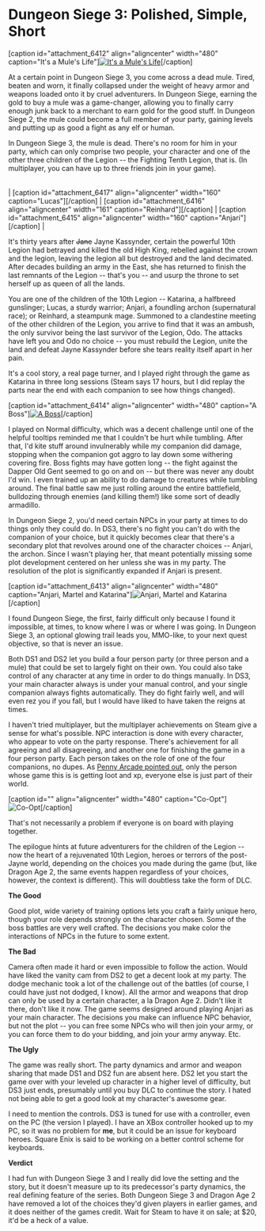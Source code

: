 # Dungeon Siege 3: Polished, Simple, Short

[caption id="attachment\_6412" align="aligncenter" width="480" caption="It's a Mule's Life"][![](http://westkarana.com/wp-content/uploads/2011/06/Dungeon-Siege-III-2011-06-24-22-37-50-06.jpg "It's a Mule's Life")](http://westkarana.com/wp-content/uploads/2011/06/Dungeon-Siege-III-2011-06-24-22-37-50-06.jpg)[/caption]

At a certain point in Dungeon Siege 3, you come across a dead mule. Tired, beaten and worn, it finally collapsed under the weight of heavy armor and weapons loaded onto it by cruel adventurers. In Dungeon Siege, earning the gold to buy a mule was a game-changer, allowing you to finally carry enough junk back to a merchant to earn gold for the good stuff. In Dungeon Siege 2, the mule could become a full member of your party, gaining levels and putting up as good a fight as any elf or human.

In Dungeon Siege 3, the mule is dead. There's no room for him in your party, which can only comprise two people, your character and one of the other three children of the Legion -- the Fighting Tenth Legion, that is. (In multiplayer, you can have up to three friends join in your game).




|  |  |  |
| --- | --- | --- |
| 
[caption id="attachment\_6417" align="aligncenter" width="160" caption="Lucas"][/caption]
 | 
[caption id="attachment\_6416" align="aligncenter" width="161" caption="Reinhard"][/caption]
 | 
[caption id="attachment\_6415" align="aligncenter" width="160" caption="Anjari"][/caption]
 |



It's thirty years after ~~Jane~~ Jayne Kassynder, certain the powerful 10th Legion had betrayed and killed the old High King, rebelled against the crown and the legion, leaving the legion all but destroyed and the land decimated. After decades building an army in the East, she has returned to finish the last remnants of the Legion -- that's you -- and usurp the throne to set herself up as queen of all the lands.

You are one of the children of the 10th Legion -- Katarina, a halfbreed gunslinger; Lucas, a sturdy warrior; Anjari, a foundling archon (supernatural race); or Reinhard, a steampunk mage. Summoned to a clandestine meeting of the other children of the Legion, you arrive to find that it was an ambush, the only survivor being the last survivor of the Legion, Odo. The attacks have left you and Odo no choice -- you must rebuild the Legion, unite the land and defeat Jayne Kassynder before she tears reality itself apart in her pain.

It's a cool story, a real page turner, and I played right through the game as Katarina in three long sessions (Steam says 17 hours, but I did replay the parts near the end with each companion to see how things changed).

[caption id="attachment\_6414" align="aligncenter" width="480" caption="A Boss"][![](http://westkarana.com/wp-content/uploads/2011/06/Dungeon-Siege-III-2011-06-25-17-46-56-44.jpg "A Boss")](http://westkarana.com/wp-content/uploads/2011/06/Dungeon-Siege-III-2011-06-25-17-46-56-44.jpg)[/caption]

I played on Normal difficulty, which was a decent challenge until one of the helpful tooltips reminded me that I couldn't be hurt while tumbling. After that, I'd kite stuff around invulnerably while my companion did damage, stopping when the companion got aggro to lay down some withering covering fire. Boss fights may have gotten long -- the fight against the Dapper Old Gent seemed to go on and on -- but there was never any doubt I'd win. I even trained up an ability to do damage to creatures while tumbling around. The final battle saw me just rolling around the entire battlefield, bulldozing through enemies (and killing them!) like some sort of deadly armadillo.

In Dungeon Siege 2, you'd need certain NPCs in your party at times to do things only they could do. In DS3, there's no fight you can't do with the companion of your choice, but it quickly becomes clear that there's a secondary plot that revolves around one of the character choices -- Anjari, the archon. Since I wasn't playing her, that meant potentially missing some plot development centered on her unless she was in my party. The resolution of the plot is significantly expanded if Anjari is present.

[caption id="attachment\_6413" align="aligncenter" width="480" caption="Anjari, Martel and Katarina"]![](http://westkarana.com/wp-content/uploads/2011/06/Dungeon-Siege-III-2011-06-25-17-32-48-64.jpg "Anjari, Martel and Katarina")[/caption]

I found Dungeon Siege, the first, fairly difficult only because I found it impossible, at times, to know where I was or where I was going. In Dungeon Siege 3, an optional glowing trail leads you, MMO-like, to your next quest objective, so that is never an issue.

Both DS1 and DS2 let you build a four person party (or three person and a mule) that could be set to largely fight on their own. You could also take control of any character at any time in order to do things manually. In DS3, your main character always is under your manual control, and your single companion always fights automatically. They do fight fairly well, and will even rez you if you fall, but I would have liked to have taken the reigns at times.

I haven't tried multiplayer, but the multiplayer achievements on Steam give a sense for what's possible. NPC interaction is done with every character, who appear to vote on the party response. There's achievement for all agreeing and all disagreeing, and another one for finishing the game in a four person party. Each person takes on the role of one of the four companions, no dupes. As [Penny Arcade pointed out](http://www.penny-arcade.com/comic/2011/6/22/), only the person whose game this is is getting loot and xp, everyone else is just part of their world. 

[caption id="" align="aligncenter" width="480" caption="Co-Opt"]![Co-Opt](http://art.penny-arcade.com/photos/i-B2C3Rr8/0/L/i-B2C3Rr8-L.jpg "Co-Opt")[/caption]

That's not necessarily a problem if everyone is on board with playing together.

The epilogue hints at future adventurers for the children of the Legion -- now the heart of a rejuvenated 10th Legion, heroes or terrors of the post-Jayne world, depending on the choices you made during the game (but, like Dragon Age 2, the same events happen regardless of your choices, however, the context is different). This will doubtless take the form of DLC.

**The Good**

Good plot, wide variety of training options lets you craft a fairly unique hero, though your role depends strongly on the character chosen. Some of the boss battles are very well crafted. The decisions you make color the interactions of NPCs in the future to some extent.

**The Bad**

Camera often made it hard or even impossible to follow the action. Would have liked the vanity cam from DS2 to get a decent look at my party. The dodge mechanic took a lot of the challenge out of the battles (of course, I could have just not dodged, I know). All the armor and weapons that drop can only be used by a certain character, a la Dragon Age 2. Didn't like it there, don't like it now. The game seems designed around playing Anjari as your main character. The decisions you make can influence NPC behavior, but not the plot -- you can free some NPCs who will then join your army, or you can force them to do your bidding, and join your army anyway. Etc.

**The Ugly**

The game was really short. The party dynamics and armor and weapon sharing that made DS1 and DS2 fun are absent here. DS2 let you start the game over with your leveled up character in a higher level of difficulty, but DS3 just ends, presumably until you buy DLC to continue the story. I hated not being able to get a good look at my character's awesome gear.

I need to mention the controls. DS3 is tuned for use with a controller, even on the PC (the version I played). I have an XBox controller hooked up to my PC, so it was no problem for **me**, but it could be an issue for keyboard heroes. Square Enix is said to be working on a better control scheme for keyboards.

**Verdict**

I had fun with Dungeon Siege 3 and I really did love the setting and the story, but it doesn't measure up to its predecessor's party dynamics, the real defining feature of the series. Both Dungeon Siege 3 and Dragon Age 2 have removed a lot of the choices they'd given players in earlier games, and it does neither of the games credit. Wait for Steam to have it on sale; at $20, it'd be a heck of a value.

